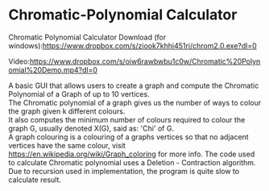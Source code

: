 # Chromatic-Polynomial Calculator



Chromatic Polynomial Calculator Download (for windows):https://www.dropbox.com/s/ziook7khhi451ri/chrom2.0.exe?dl=0<br>

Video:https://www.dropbox.com/s/oiw6rawbwbu1c0w/Chromatic%20Polynomial%20Demo.mp4?dl=0<br>

A basic GUI that allows users to create a graph and compute the Chromatic Polynomial of a Graph of up to 10 vertices.<br>
The Chromatic polynomial of a graph gives us the number of ways to colour the graph given k different colours.<br>
It also computes the minimum number of colours required to colour the graph G, usually denoted X(G), said as: 'Chi' of G.<br>
A graph colouring is a colouring of a graphs vertices so that no adjacent vertices have the same colour, visit 
https://en.wikipedia.org/wiki/Graph_coloring for more info.
The code used to calculate Chromatic polynomial uses a Deletion - Contraction algorithm. 
Due to recursion used in implementation, the program is quite slow to calculate result.
